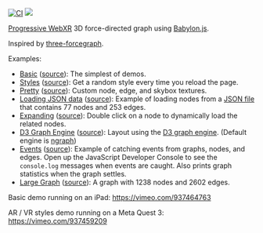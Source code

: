 [![CI](https://github.com/apowers313/graphty/actions/workflows/ci.yml/badge.svg)](https://github.com/apowers313/graphty/actions/workflows/ci.yml)
<a href="https://apowers313.github.io/graphty" target="_blank"><img
src="https://raw.githubusercontent.com/storybooks/brand/master/badge/badge-storybook.svg"></a>

[Progressive WebXR](https://blog.mozvr.com/progressive-webxr-ar-store/)
3D force-directed graph using [Babylon.js](https://www.babylonjs.com/).

Inspired by [three-forcegraph](https://github.com/vasturiano/three-forcegraph).

Examples:

- [Basic](https://apowers313.github.io/graphty/examples/basic.html)
  ([source](https://github.com/apowers313/graphty/blob/master/examples/basic.html)): The simplest of demos.
- [Styles](https://apowers313.github.io/graphty/examples/styles.html)
  ([source](https://github.com/apowers313/graphty/blob/master/examples/styles.html)):
  Get a random style every time you reload the page.
- [Pretty](https://apowers313.github.io/graphty/examples/pretty.html)
  ([source](https://github.com/apowers313/graphty/blob/master/examples/pretty.html)):
  Custom node, edge, and skybox textures.
- [Loading JSON
  data](https://apowers313.github.io/graphty/examples/json_data.html)
  ([source](https://github.com/apowers313/graphty/blob/master/examples/json_data.html)): Example of loading nodes from a [JSON
  file](https://github.com/apowers313/graphty/blob/master/examples/data/miserables.json)
  that contains 77 nodes and 253 edges.
- [Expanding](https://apowers313.github.io/graphty/examples/expanding.html)
  ([source](https://github.com/apowers313/graphty/blob/master/examples/expanding.html)): Double click on a node to dynamically load the related nodes.
- [D3 Graph
  Engine](https://apowers313.github.io/graphty/examples/graph_engine.html)
  ([source](https://github.com/apowers313/graphty/blob/master/examples/graph_engine.html)): Layout using the [D3 graph
  engine](https://github.com/vasturiano/d3-force-3d). (Default engine is
  [ngraph](https://github.com/anvaka/ngraph.forcelayout))
- [Events](https://apowers313.github.io/graphty/examples/events.html)
  ([source](https://github.com/apowers313/graphty/blob/master/examples/events.html)):
  Example of catching events from graphs, nodes, and edges. Open up the
  JavaScript Developer Console to see the `console.log` messages when events are
  caught. Also prints graph statistics when the graph settles.
- [Large
  Graph](https://apowers313.github.io/graphty/examples/large.html)
  ([source](https://github.com/apowers313/graphty/blob/master/examples/large.html)):
  A graph with 1238 nodes and 2602 edges.

Basic demo running on an iPad:
https://vimeo.com/937464763

AR / VR styles demo running on a Meta Quest 3:
https://vimeo.com/937459209
